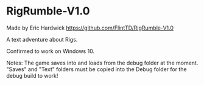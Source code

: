 # RigRumble-V1.0
Made by Eric Hardwick
https://github.com/FlintTD/RigRumble-V1.0

A text adventure about Rigs.

Confirmed to work on Windows 10.

Notes:
The game saves into and loads from the debug folder at the moment.
"Saves" and "Text" folders must be copied into the Debug folder for the debug build to work!